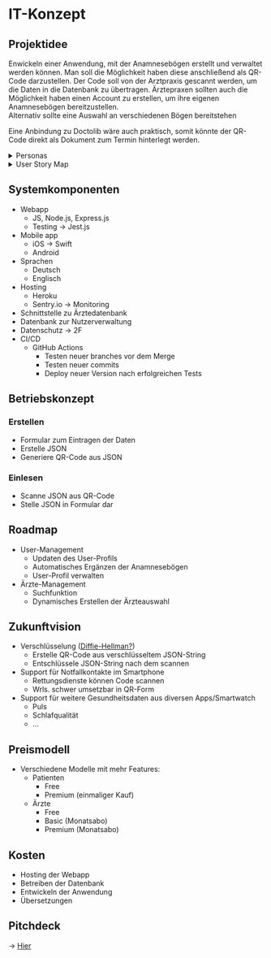 # IT-Konzept

## Projektidee

Enwickeln einer Anwendung, mit der Anamnesebögen erstellt und verwaltet werden können. Man soll die Möglichkeit haben
diese anschließend als QR-Code darzustellen. Der Code soll von der Arztpraxis gescannt werden, um die Daten in die
Datenbank zu übertragen.
Ärztepraxen sollten auch die Möglichkeit haben einen Account zu erstellen, um ihre eigenen Anamnesebögen bereitzustellen.  
Alternativ sollte eine Auswahl an verschiedenen Bögen bereitstehen

Eine Anbindung zu Doctolib wäre auch praktisch, somit könnte der QR-Code direkt als Dokument zum Termin hinterlegt
werden.

<details>
<summary> Personas </summary>

### **Michael Müller** (Allgemeinmediziner)

| Demographics            | Behaviors & Habits | Pain Points & Frustrations                                                                 | Needs & Goals                                                                     |
|-------------------------|--------------------|--------------------------------------------------------------------------------------------|-----------------------------------------------------------------------------------|
| 46 Jahre                | Golf spielen       | Papierverbrauch sehr hoch                                                                  | Einfaches System                                                                  |
| Berlin                  | Porsche fahren     | Dokumente müssen lange aufbewahrt werden                                                   | darf nicht zu teuer sein                                                          |
| männlich                | Angeln             | Die meisten Anamnesebögen sind unauffällig -> Auffälligkeiten werden aus Routine übersehen | System muss für Patienten ohne Einführungen durch Praxispersonal zu bedienen sein |
| eigene Praxis seit 2006 |                    | Ältere oder behinderte Patienten benötigen Hilfe beim Ausfüllen der Bögen                  | Soll Zeitersparnis für behandelnden Arzt bringen                                  |
|                         |                    |                                                                                            | App soll Auffälligkeiten anzeigen                                                 |

### **Rufus Karlsen** (Zahnarzt)

| Demographics               | Behaviors & Habits | Pain Points & Frustrations                                     | Needs & Goals               |
|----------------------------|--------------------|----------------------------------------------------------------|-----------------------------|
| 30 Jahre                   | Radfahren          | Praxis hat oft Verzögerungen wenn neue Patienten Termine haben | Möchte Praxis modernisieren |
| Berlin                     | Sqash              | Chef ist altmodisch                                            | Verwaltung digitalisieren   |
| In einer Praxis angestellt | Technikbegeistert  | Alte Computersysteme                                           | Soll Wartezeiten mindern    |

### **Frau Dr. med. Petra Joost** (Augenärztin)

| Demographics              | Behaviors & Habits                                                                                                                 | Pain Points & Frustrations                                                                                                 | Needs & Goals                                                                                  |
|---------------------------|------------------------------------------------------------------------------------------------------------------------------------|----------------------------------------------------------------------------------------------------------------------------|------------------------------------------------------------------------------------------------|
| Frau Dr. med. Petra Joost | Analoger Mensch der Technik misstraut aber sich auch der Notwendigkeit von digitalen Lösungen im medizinischen Bereich bewusst ist | Papierlastigkeit in der Patientenverwaltung/ Aufnahme erschwert die Praxisübergabe                                         | Möchte Ihre Praxis an einen jüngeren Kollegen übergeben und dafür digitale Lösungen etablieren |
| 62 Jahre                  | Segeln                                                                                                                             | Ältere Patienten und Patienten mit Sehschwäche benötigen besonders viel Unterstützung bei dem Ausfüllen des Anamnesebogens | Kosten und Zeit sparen bei der Anamnese                                                        |
| Berlin                    | Kochen                                                                                                                             | Übertragung von Anamnesebögen in digitale Lösungen benötigt viel Zeit                                                      | Einfache und schnelle Anamnesebogen Lösung die keine lange Einarbeitung benötigt               |
| Seit 1996 eigene Praxis   | Klassische Musik hören                                                                                                             | Die Aktualisierung von Anamnesebögen ist zeitaufwendig                                                                     | Aufwand bei Gesundheitsamt Prüfungen reduzieren                                                |

### **Sophia Schmidt** (Patientin)

| Demographics          | Behaviors & Habits | Pain Points & Frustrations                                     | Needs & Goals                                          |
|-----------------------|--------------------|----------------------------------------------------------------|--------------------------------------------------------|
| 20 Jahre              | Kinobesuche        | Ist aus Köln nach Berlin gezogen -> musste alle Ärzte wechseln | möchte eine kostenlose App nutzen können               |
| Berlin                | Studentenpartys    | möchte nicht bei jedem Arzt fast gleiche Fragen neu ausfüllen  | generelle Fragen sollen nur ein mal beantwortet werden |
| weiblich              | Beachvolleyball    | finanziell enger Spielraum                                     | Zeitersparnis im Warteraum                             |
| technische Kenntnisse | Essen gehen        |                                                                | App sollte intuitiv sein                               |

### **Werner Schmidt** (Patient)

| Demographics    | Behaviors & Habits                   | Pain Points & Frustrations                                | Needs & Goals                                                       |
|-----------------|--------------------------------------|-----------------------------------------------------------|---------------------------------------------------------------------|
| 69 Jahre alt    | mag Kartenspiele insbesondere online | chronisch erkrankt                                        | will  Anamnesebögen nicht jedes Mal neu ausfüllen                   |
| lebt in Berlin  | verbringt gerne Zeit mit seinem Hund | Pflege durch Ehefrau                                      | will auf diese jederzeit zugreifen                                  |
| hat zwei Kinder |                                      | ist sehr vergesslich                                      | wünscht sich, dass die Verwaltung der Daten unkompliziert ist       |
| GdB 60 %        |                                      | benötigt Unterstützung bei bürokratischen Angelegenheiten | möchte vor dem Arztbesuch den Anamnesebogen ausfüllen bzw. ergänzen |
| Pflegegrad 3    |                                      |                                                           | will auf Termine etc. erinnert werden                               |

### **Sebastian Reinert** (Patient)

| Demographics                 | Behaviors & Habits                          | Pain Points & Frustrations                                          | Needs & Goals                                       |
|------------------------------|---------------------------------------------|---------------------------------------------------------------------|-----------------------------------------------------|
| 35 Jahre alt                 | bleibt gerne bei seinen Gewohnheiten        | Kaum Zeit, um sich mit Papierkram zu beschäftigen                   | benötigt eine App, in der er:                       |
| Männlich                     | benötigt Struktur, um den Tag zu bewältigen | Hasst es, sich Passwörter merken zu müssen                          | alle Anamnesebögen im Überblick hat                 |
| Verheiratet                  |                                             | Zahlt ungerne extra für kleine Apps, spart gerne                    | möchte auch für seine Kinder Profile anlegen können |
| Vater von 3 Kindern          |                                             | Möchte Überblick über seine Ausgaben behalten                       | jederzeit auf die Daten zugreifen kann              |
| Erfahrener Smartphone Nutzer |                                             | Wünscht sich unkomplizierte schnelle, leicht verständliche Lösungen | jederzeit die Daten verwalten und anpassen kann     |
|                              |                                             |                                                                     | wünscht sich eine schnelle, einfache Lösung         |
</details>

<details>
<summary> User Story Map </summary>

| Anmelden/ Registrierung | Log in                                 | Abo verwalten/ Bezahlmethode  | Anamnesebogen ausfüllen/ Anamnesebogen auswählen         | Profil verwalten                  |
|-------------------------|----------------------------------------|-------------------------------|----------------------------------------------------------|-----------------------------------|
| Profil erstellen        | Passwort eingeben                      | Kreditkartendaten anpassen    | Anamnesebogen ausgefüllte Werte anzeigen                 | Anamnesebögen löschen             |
| Email verifizieren      | Passwort speichern                     | Abo kündigen                  | Anamnesebogen automatisch mit bekannten Werten ausfüllen | Profil (Allgemeinen Bogen) ändern |
| 2FA                     | Benutzername oder Mailadresse eingeben | Zahlung via Paypal einrichten | Leere Felder markieren und ausfüllen                     | Bogen Historie einsehen           |
|                         | Log in Button klicken                  | Bezahlmethode speichern       | Export des Bogens                                        | Unterprofil erstellen             |
|                         | Passwort vergessen / reset             |                               | Profil mit neuen Feldern updaten                         | API - Daten importieren           |
|                         |                                        | Anamnesebögen hinzufügen      | Passwort vergessen / reset                               |                                   |
|                         |                                        | Anamnesebögen speichern       | Email ändern                                             |                                   |
|                         |                                        |                               | Benutzer deaktivieren                                    |                                   |

</details>

## Systemkomponenten

- Webapp
    - JS, Node.js, Express.js
    - Testing -> Jest.js
- Mobile app
    - iOS -> Swift
    - Android
- Sprachen
    - Deutsch
    - Englisch
- Hosting
    - Heroku
    - Sentry.io -> Monitoring
- Schnittstelle zu Ärztedatenbank
- Datenbank zur Nutzerverwaltung
- Datenschutz -> 2F
- CI/CD
    - GitHub Actions
        - Testen neuer branches vor dem Merge
        - Testen neuer commits
        - Deploy neuer Version nach erfolgreichen Tests

## Betriebskonzept

### Erstellen

- Formular zum Eintragen der Daten
- Erstelle JSON
- Generiere QR-Code aus JSON

### Einlesen

- Scanne JSON aus QR-Code
- Stelle JSON in Formular dar

## Roadmap

- User-Management
  - Updaten des User-Profils
  - Automatisches Ergänzen der Anamnesebögen
  - User-Profil verwalten
- Ärzte-Management
  - Suchfunktion
  - Dynamisches Erstellen der Ärzteauswahl

## Zukunftvision

- Verschlüsselung ([Diffie-Hellman?](https://en.wikipedia.org/wiki/Diffie%E2%80%93Hellman_key_exchange))
    - Erstelle QR-Code aus verschlüsseltem JSON-String
    - Entschlüssele JSON-String nach dem scannen
- Support für Notfallkontakte im Smartphone
    - Rettungsdienste können Code scannen
    - Wrls. schwer umsetzbar in QR-Form
- Support für weitere Gesundheitsdaten aus diversen Apps/Smartwatch
    - Puls
    - Schlafqualität
    - ...

## Preismodell

- Verschiedene Modelle mit mehr Features:
  - Patienten
    - Free
    - Premium (einmaliger Kauf)
  - Ärzte
    - Free
    - Basic (Monatsabo)
    - Premium (Monatsabo)

## Kosten

- Hosting der Webapp
- Betreiben der Datenbank
- Entwickeln der Anwendung
- Übersetzungen

## Pitchdeck

-> [Hier](Pitch-Deck.pdf)

